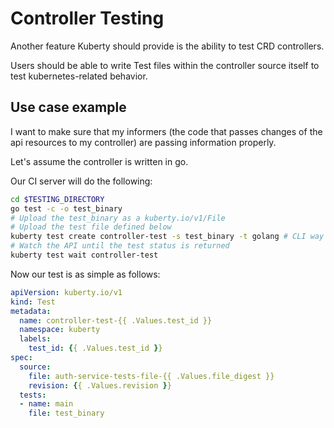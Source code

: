 # Controller Testing
Another feature Kuberty should provide is the ability to test CRD controllers.

Users should be able to write Test files within the controller source itself to test kubernetes-related behavior.


## Use case example
I want to make sure that my informers (the code that passes changes of the api resources to my controller) are passing information properly.

Let's assume the controller is written in go.

Our CI server will do the following:
```bash
cd $TESTING_DIRECTORY
go test -c -o test_binary
# Upload the test_binary as a kuberty.io/v1/File
# Upload the test file defined below
kuberty test create controller-test -s test_binary -t golang # CLI way of doing these two things
# Watch the API until the test status is returned
kuberty test wait controller-test
```

Now our test is as simple as follows:
```yaml
apiVersion: kuberty.io/v1
kind: Test
metadata:
  name: controller-test-{{ .Values.test_id }}
  namespace: kuberty
  labels:
    test_id: {{ .Values.test_id }}
spec:
  source:
    file: auth-service-tests-file-{{ .Values.file_digest }}
    revision: {{ .Values.revision }}
  tests:
  - name: main
    file: test_binary
```
